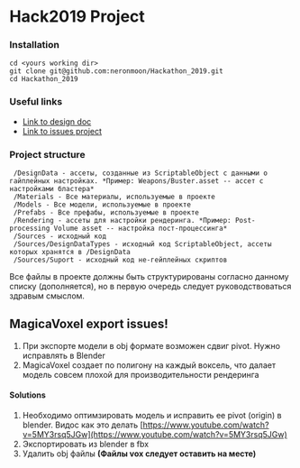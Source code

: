 # Hack2019 Project

### Installation
```
cd <yours working dir>
git clone git@github.com:neronmoon/Hackathon_2019.git
cd Hackathon_2019
```

### Useful links
- [Link to design doc](http://example.com)
- [Link to issues project](https://github.com/neronmoon/Hackathon_2019/projects/1)


### Project structure

```
 /DesignData - ассеты, созданные из ScriptableObject с данными о гайплейных настройках. *Пример: Weapons/Buster.asset -- ассет с настройками бластера*
 /Materials - Все материалы, используемые в проекте
 /Models - Все модели, используемые в проекте
 /Prefabs - Все префабы, используемые в проекте
 /Rendering - ассеты для настройки рендеринга. *Пример: Post-processing Volume asset -- настройка пост-процессинга*
 /Sources - исходный код
 /Sources/DesignDataTypes - исходный код ScriptableObject, ассеты которых хранятся в /DesignData
 /Sources/Suport - исходный код не-гейплейных скриптов
```
Все файлы в проекте должны быть структурированы согласно данному списку (дополняется), но в первую очередь следует руководствоваться здравым смыслом.


## MagicaVoxel export issues!
1. При экспорте модели в obj формате возможен сдвиг pivot. Нужно исправлять в Blender
2. MagicaVoxel создает по полигону на каждый воксель, что далает модель совсем плохой для производительности рендеринга
#### Solutions
1. Необходимо оптимзировать модель и исправить ее pivot (origin) в blender. Видос как это делать [https://www.youtube.com/watch?v=5MY3rsq5JGw](https://www.youtube.com/watch?v=5MY3rsq5JGw)
2. Экспортировать из blender в fbx
3. Удалить obj файлы **(Файлы vox следует оставить на месте)**
